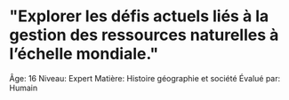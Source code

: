 # "Explorer les défis actuels liés à la gestion des ressources naturelles à l’échelle mondiale."

Âge: 16
Niveau: Expert
Matière: Histoire géographie et société
Évalué par: Humain